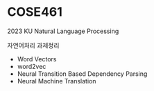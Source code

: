# COSE461
2023 KU Natural Language Processing

자연어처리 과제정리
  - Word Vectors
  - word2vec
  - Neural Transition Based Dependency Parsing
  - Neural Machine Translation
